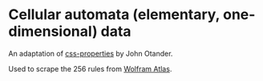 # Cellular automata (elementary, one-dimensional) data

An adaptation of [css-properties](https://github.com/johnotander/css-properties) by John Otander.

Used to scrape the 256 rules from [Wolfram Atlas](http://atlas.wolfram.com/01/01/rulelist.html).
